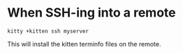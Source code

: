 # When SSH-ing into a remote

```
kitty +kitten ssh myserver
```

This will install the kitten terminfo files on the remote.
